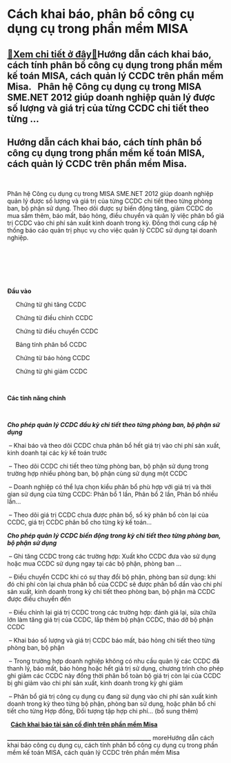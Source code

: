 Cách khai báo, phân bổ công cụ dụng cụ trong phần mềm MISA
==========================================================

[:gift:Xem chi tiết ở đây:gift:](https://hddtvn.com/cach-khai-bao-phan-bo-cong-cu-dung-cu-trong-phan-mem-misa/)Hướng dẫn cách khai báo, cách tính phân bổ công cụ dụng trong phần mềm kế toán MISA, cách quản lý CCDC trên phần mềm Misa.   Phân hệ Công cụ dụng cụ trong MISA SME.NET 2012 giúp doanh nghiệp quản lý được số lượng và giá trị của từng CCDC chi tiết theo từng …
------------------------------------------------------------------------------------------------------------------------------------------------------------------------------------------------------------------------------------------------------------------



Hướng dẫn cách khai báo, cách tính phân bổ công cụ dụng trong phần mềm kế toán MISA, cách quản lý CCDC trên phần mềm Misa.
----------------------------------------------------------------------------------------------------------------------------


   

Phân hệ Công cụ dụng cụ trong MISA SME.NET 2012 giúp doanh nghiệp quản lý được số lượng và giá trị của từng CCDC chi tiết theo từng phòng ban, bộ phận sử dụng. Theo dõi được sự biến động tăng, giảm CCDC do mua sắm thêm, báo mất, báo hỏng, điều chuyển và quản lý việc phân bổ giá trị CCDC vào chi phí sản xuất kinh doanh trong kỳ. Đồng thời cung cấp hệ thống báo cáo quản trị phục vụ cho việc quản lý CCDC sử dụng tại doanh nghiệp.  

   

   

   

**Đầu vào**  

     Chứng từ ghi tăng CCDC  

     Chứng từ điều chỉnh CCDC  

     Chứng từ điều chuyển CCDC  

     Bảng tính phân bổ CCDC  

     Chứng từ báo hỏng CCDC  

     Chứng từ ghi giảm CCDC  

   

**Các tính năng chính**  

   

***Cho phép quản lý CCDC đầu kỳ chi tiết theo từng phòng ban, bộ phận sử dụng***  

 – Khai báo và theo dõi CCDC chưa phân bổ hết giá trị vào chi phí sản xuất, kinh doanh tại các kỳ kế toán trước  

 – Theo dõi CCDC chi tiết theo từng phòng ban, bộ phận sử dụng trong trường hợp nhiều phòng ban, bộ phận cùng sử dụng một CCDC  

 – Doanh nghiệp có thể lựa chọn kiểu phân bổ phù hợp với giá trị và thời gian sử dụng của từng CCDC: Phân bổ 1 lần, Phân bổ 2 lần, Phân bổ nhiều lần…  

 – Theo dõi giá trị CCDC chưa được phân bổ, số kỳ phân bổ còn lại của CCDC, giá trị CCDC phân bổ cho từng kỳ kế toán…


***Cho phép quản lý CCDC biến động trong kỳ chi tiết theo từng phòng ban, bộ phận sử dụng***

  

 – Ghi tăng CCDC trong các trường hợp: Xuất kho CCDC đưa vào sử dụng hoặc mua CCDC sử dụng ngay tại các bộ phận, phòng ban …  

 – Điều chuyển CCDC khi có sự thay đổi bộ phận, phòng ban sử dụng: khi đó chi phí còn lại chưa phân bổ của CCDC sẽ được phân bổ dần vào chi phí sản xuất, kinh doanh trong kỳ chi tiết theo phòng ban, bộ phận mà CCDC được điều chuyển đến  

 – Điều chỉnh lại giá trị CCDC trong các trường hợp: đánh giá lại, sửa chữa lớn làm tăng giá trị của CCDC, lắp thêm bộ phận CCDC, tháo dỡ bộ phận CCDC  

 – Khai báo số lượng và giá trị CCDC báo mất, báo hỏng chi tiết theo từng phòng ban, bộ phận  

 – Trong trường hợp doanh nghiệp không có nhu cầu quản lý các CCDC đã thanh lý, báo mất, báo hỏng hoặc hết giá trị sử dụng, chương trình cho phép ghi giảm các CCDC này đồng thời phân bổ toàn bộ giá trị còn lại của CCDC bị ghi giảm vào chi phí sản xuất, kinh doanh trong kỳ ghi giảm  

 – Phân bổ giá trị công cụ dụng cụ đang sử dụng vào chi phí sản xuất kinh doanh trong kỳ theo từng bộ phận, phòng ban sử dụng, hoặc phân bổ chi tiết cho từng Hợp đồng, Đối tượng tập hợp chi phí… (bổ sung thêm)  

 
[**Cách khai báo tài sản cố định trên phần mềm Misa**](# "cách khai báo tài sản cố định trên phần mềm misa")

**\_\_\_\_\_\_\_\_\_\_\_\_\_\_\_\_\_\_\_\_\_\_\_\_\_\_\_\_\_\_\_\_\_\_\_\_\_\_\_\_\_\_\_\_\_\_\_\_\_\_**
moreHướng dẫn cách khai báo công cụ dụng cụ, cách tính phân bổ công cụ dụng cụ trong phần mềm kế toán MISA, cách quản lý CCDC trên phần mềm Misa

